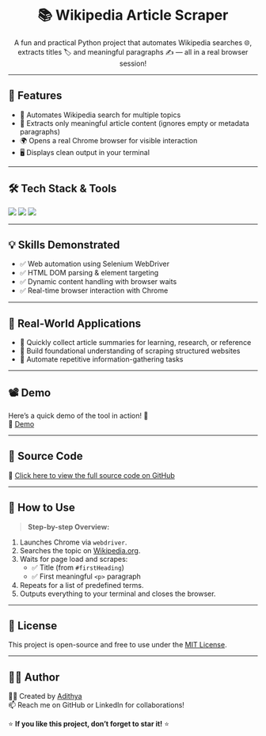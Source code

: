 <h1 align="center">📚 Wikipedia Article Scraper</h1>

<p align="center">
  A fun and practical Python project that automates Wikipedia searches 🌐,
  extracts titles 🏷️ and meaningful paragraphs ✍️ — all in a real browser session!
</p>

---

## 🚀 Features

- 🔎 Automates Wikipedia search for multiple topics
- 🧠 Extracts only meaningful article content (ignores empty or metadata paragraphs)
- 🌍 Opens a real Chrome browser for visible interaction
- 🖥️ Displays clean output in your terminal

---

## 🛠️ Tech Stack & Tools

<p align="left">
  <img src="https://img.shields.io/badge/Python-3776AB?style=for-the-badge&logo=python&logoColor=white"/>
  <img src="https://img.shields.io/badge/Selenium-43B02A?style=for-the-badge&logo=selenium&logoColor=white"/>
  <img src="https://img.shields.io/badge/ChromeDriver-4285F4?style=for-the-badge&logo=google-chrome&logoColor=white"/>
</p>

---

## 💡 Skills Demonstrated

- ✅ Web automation using Selenium WebDriver
- ✅ HTML DOM parsing & element targeting
- ✅ Dynamic content handling with browser waits
- ✅ Real-time browser interaction with Chrome

---

## 🎯 Real-World Applications

- 📄 Quickly collect article summaries for learning, research, or reference
- 🧪 Build foundational understanding of scraping structured websites
- 🔁 Automate repetitive information-gathering tasks

---

## 📽️ Demo

Here’s a quick demo of the tool in action! 🎥  
📎 [Demo](https://github.com/AdithyaSalian23/wikipedia-article-scraper/blob/main/screen-capture%20(2).gif)

---

## 📂 Source Code

🔗 [Click here to view the full source code on GitHub](https://github.com/AdithyaSalian23/wikipedia-article-scraper/blob/main/main.py)

---

## 📌 How to Use

> **Step-by-step Overview:**

1. Launches Chrome via `webdriver`.
2. Searches the topic on [Wikipedia.org](https://www.wikipedia.org).
3. Waits for page load and scrapes:
   - ✅ Title (from `#firstHeading`)
   - ✅ First meaningful `<p>` paragraph
4. Repeats for a list of predefined terms.
5. Outputs everything to your terminal and closes the browser.

---

## 📝 License
This project is open-source and free to use under the [MIT License](https://opensource.org/licenses/MIT).

---

## 🙋‍♂️ Author

👨‍💻 Created by [Adithya](https://www.linkedin.com/in/adithyasalian/)  
📫 Reach me on GitHub or LinkedIn for collaborations!

⭐ **If you like this project, don’t forget to star it!** ⭐

